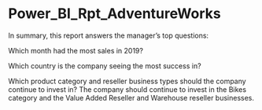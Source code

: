 # Power_BI_Rpt_AdventureWorks
In summary, this report answers the manager’s top questions:

Which month had the most sales in 2019? 

Which country is the company seeing the most success in? 

Which product category and reseller business types should the company continue to invest in? The company should continue to invest in the Bikes category and the Value Added Reseller and Warehouse reseller businesses.
